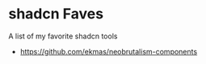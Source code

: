 # shadcn Faves

A list of my favorite shadcn tools
- https://github.com/ekmas/neobrutalism-components
